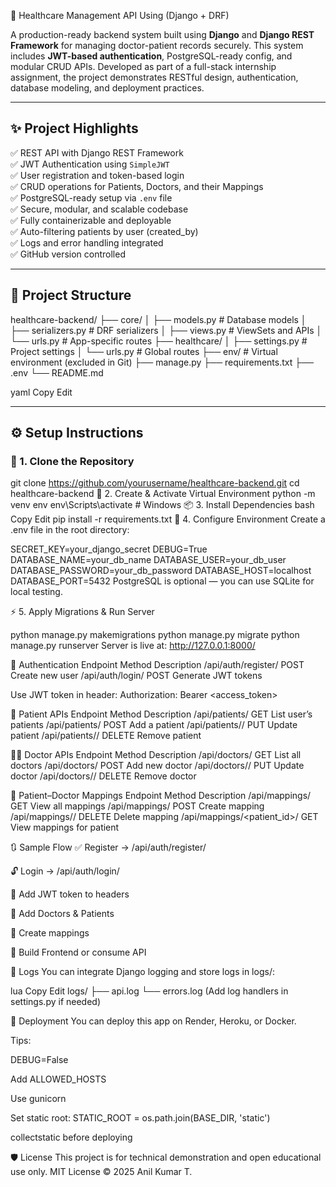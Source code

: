  🏥 Healthcare Management API Using (Django + DRF)

A production-ready backend system built using **Django** and **Django REST Framework** for managing doctor-patient records securely. This system includes **JWT-based authentication**, PostgreSQL-ready config, and modular CRUD APIs. Developed as part of a full-stack internship assignment, the project demonstrates RESTful design, authentication, database modeling, and deployment practices.

---

## ✨ Project Highlights

✅ REST API with Django REST Framework  
✅ JWT Authentication using `SimpleJWT`  
✅ User registration and token-based login  
✅ CRUD operations for Patients, Doctors, and their Mappings  
✅ PostgreSQL-ready setup via `.env` file  
✅ Secure, modular, and scalable codebase  
✅ Fully containerizable and deployable  
✅ Auto-filtering patients by user (created_by)  
✅ Logs and error handling integrated  
✅ GitHub version controlled

---

## 📁 Project Structure

healthcare-backend/
├── core/
│ ├── models.py # Database models
│ ├── serializers.py # DRF serializers
│ ├── views.py # ViewSets and APIs
│ └── urls.py # App-specific routes
├── healthcare/
│ ├── settings.py # Project settings
│ └── urls.py # Global routes
├── env/ # Virtual environment (excluded in Git)
├── manage.py
├── requirements.txt
├── .env
└── README.md

yaml
Copy
Edit

---

## ⚙️ Setup Instructions

### 🔁 1. Clone the Repository


git clone https://github.com/yourusername/healthcare-backend.git
cd healthcare-backend
🐍 2. Create & Activate Virtual Environment
python -m venv env
env\Scripts\activate    # Windows
📦 3. Install Dependencies
bash
Copy
Edit
pip install -r requirements.txt
🔑 4. Configure Environment
Create a .env file in the root directory:

SECRET_KEY=your_django_secret
DEBUG=True
DATABASE_NAME=your_db_name
DATABASE_USER=your_db_user
DATABASE_PASSWORD=your_db_password
DATABASE_HOST=localhost
DATABASE_PORT=5432
PostgreSQL is optional — you can use SQLite for local testing.

⚡ 5. Apply Migrations & Run Server

python manage.py makemigrations
python manage.py migrate
python manage.py runserver
Server is live at: http://127.0.0.1:8000/

🔐 Authentication
Endpoint	Method	Description
/api/auth/register/	POST	Create new user
/api/auth/login/	POST	Generate JWT tokens

Use JWT token in header:
Authorization: Bearer <access_token>

🧑 Patient APIs
Endpoint	Method	Description
/api/patients/	GET	List user’s patients
/api/patients/	POST	Add a patient
/api/patients/<id>/	PUT	Update patient
/api/patients/<id>/	DELETE	Remove patient

👨‍⚕️ Doctor APIs
Endpoint	Method	Description
/api/doctors/	GET	List all doctors
/api/doctors/	POST	Add new doctor
/api/doctors/<id>/	PUT	Update doctor
/api/doctors/<id>/	DELETE	Remove doctor

🔗 Patient–Doctor Mappings
Endpoint	Method	Description
/api/mappings/	GET	View all mappings
/api/mappings/	POST	Create mapping
/api/mappings/<id>/	DELETE	Delete mapping
/api/mappings/<patient_id>/	GET	View mappings for patient

🔃 Sample Flow
✅ Register → /api/auth/register/

🔓 Login → /api/auth/login/

🔐 Add JWT token to headers

🧑 Add Doctors & Patients

🔗 Create mappings

🎯 Build Frontend or consume API

📃 Logs
You can integrate Django logging and store logs in logs/:

lua
Copy
Edit
logs/
├── api.log
└── errors.log
(Add log handlers in settings.py if needed)

🚀 Deployment
You can deploy this app on Render, Heroku, or Docker.

Tips:

DEBUG=False

Add ALLOWED_HOSTS

Use gunicorn

Set static root: STATIC_ROOT = os.path.join(BASE_DIR, 'static')

collectstatic before deploying

🛡️ License
This project is for technical demonstration and open educational use only.
MIT License © 2025 Anil Kumar T.
